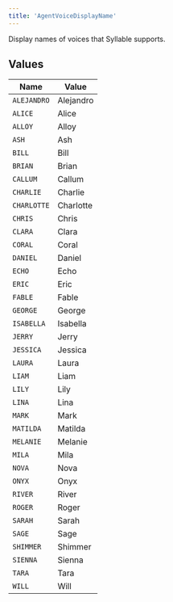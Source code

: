 ```yaml
---
title: 'AgentVoiceDisplayName'
---
```


Display names of voices that Syllable supports.


## Values

| Name        | Value       |
| ----------- | ----------- |
| `ALEJANDRO` | Alejandro   |
| `ALICE`     | Alice       |
| `ALLOY`     | Alloy       |
| `ASH`       | Ash         |
| `BILL`      | Bill        |
| `BRIAN`     | Brian       |
| `CALLUM`    | Callum      |
| `CHARLIE`   | Charlie     |
| `CHARLOTTE` | Charlotte   |
| `CHRIS`     | Chris       |
| `CLARA`     | Clara       |
| `CORAL`     | Coral       |
| `DANIEL`    | Daniel      |
| `ECHO`      | Echo        |
| `ERIC`      | Eric        |
| `FABLE`     | Fable       |
| `GEORGE`    | George      |
| `ISABELLA`  | Isabella    |
| `JERRY`     | Jerry       |
| `JESSICA`   | Jessica     |
| `LAURA`     | Laura       |
| `LIAM`      | Liam        |
| `LILY`      | Lily        |
| `LINA`      | Lina        |
| `MARK`      | Mark        |
| `MATILDA`   | Matilda     |
| `MELANIE`   | Melanie     |
| `MILA`      | Mila        |
| `NOVA`      | Nova        |
| `ONYX`      | Onyx        |
| `RIVER`     | River       |
| `ROGER`     | Roger       |
| `SARAH`     | Sarah       |
| `SAGE`      | Sage        |
| `SHIMMER`   | Shimmer     |
| `SIENNA`    | Sienna      |
| `TARA`      | Tara        |
| `WILL`      | Will        |